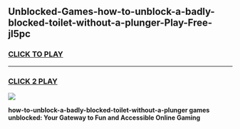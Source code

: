 
## Unblocked-Games-how-to-unblock-a-badly-blocked-toilet-without-a-plunger-Play-Free-jl5pc
<h3>
<a href="https://premium76.site?title=how-to-unblock-a-badly-blocked-toilet-without-a-plunger&ref=23A">CLICK TO PLAY</a></h3>
<hr>

<h3>
<a href="https://premium76.site?title=how-to-unblock-a-badly-blocked-toilet-without-a-plunger&ref=23A">CLICK 2 PLAY</a>
  
</h3>

<a href="https://premium76.site?title=how-to-unblock-a-badly-blocked-toilet-without-a-plunger&ref=23A"><img src="https://clearcache.store/games.png"></a>


**how-to-unblock-a-badly-blocked-toilet-without-a-plunger games unblocked: Your Gateway to Fun and Accessible Online Gaming**

